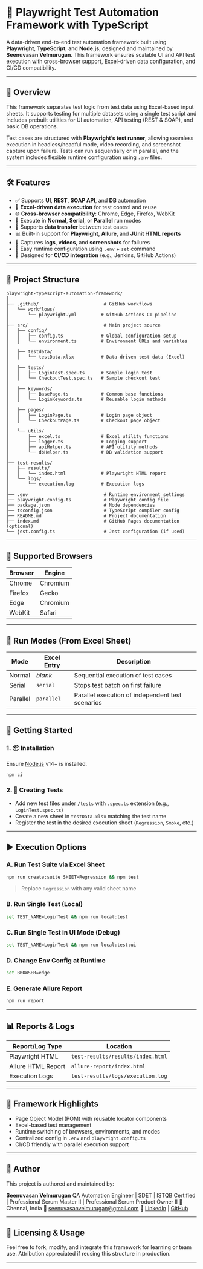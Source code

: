 # 🎯 Playwright Test Automation Framework with TypeScript

A data-driven end-to-end test automation framework built using **Playwright**, **TypeScript**, and **Node.js**, designed and maintained by **Seenuvasan Velmurugan**. This framework ensures scalable UI and API test execution with cross-browser support, Excel-driven data configuration, and CI/CD compatibility.

---

## 📌 Overview

This framework separates test logic from test data using Excel-based input sheets. It supports testing for multiple datasets using a single test script and includes prebuilt utilities for UI automation, API testing (REST & SOAP), and basic DB operations.

Test cases are structured with **Playwright’s test runner**, allowing seamless execution in headless/headful mode, video recording, and screenshot capture upon failure. Tests can run sequentially or in parallel, and the system includes flexible runtime configuration using `.env` files.

---

## 🛠️ Features

- ✅ Supports **UI**, **REST**, **SOAP API**, and **DB** automation
- 🎯 **Excel-driven data execution** for test control and reuse
- 🌐 **Cross-browser compatibility**: Chrome, Edge, Firefox, WebKit
- 🧪 Execute in **Normal**, **Serial**, or **Parallel** run modes
- 🔄 Supports **data transfer** between test cases
- 📊 Built-in support for **Playwright**, **Allure**, and **JUnit HTML reports**
- 📂 Captures **logs**, **videos**, and **screenshots** for failures
- 🧩 Easy runtime configuration using `.env` + `set` command
- 🔧 Designed for **CI/CD integration** (e.g., Jenkins, GitHub Actions)

---

## 📂 Project Structure

```
playwright-typescript-automation-framework/
│
├── .github/                        # GitHub workflows
│   └── workflows/
│       └── playwright.yml         # GitHub Actions CI pipeline
│
├── src/                            # Main project source
│   ├── config/
│   │   ├── config.ts              # Global configuration setup
│   │   └── environment.ts         # Environment URLs and variables
│
│   ├── testdata/
│   │   └── testData.xlsx          # Data-driven test data (Excel)
│
│   ├── tests/
│   │   ├── LoginTest.spec.ts      # Sample login test
│   │   └── CheckoutTest.spec.ts   # Sample checkout test
│
│   ├── keywords/
│   │   ├── BasePage.ts            # Common base functions
│   │   └── LoginKeywords.ts       # Reusable login methods
│
│   ├── pages/
│   │   ├── LoginPage.ts           # Login page object
│   │   └── CheckoutPage.ts        # Checkout page object
│
│   └── utils/
│       ├── excel.ts               # Excel utility functions
│       ├── logger.ts              # Logging support
│       ├── apiHelper.ts           # API utility methods
│       └── dbHelper.ts            # DB validation support
│
├── test-results/
│   ├── results/
│   │   └── index.html             # Playwright HTML report
│   └── logs/
│       └── execution.log          # Execution logs
│
├── .env                            # Runtime environment settings
├── playwright.config.ts            # Playwright config file
├── package.json                    # Node dependencies
├── tsconfig.json                   # TypeScript compiler config
├── README.md                       # Project documentation
├── index.md                        # GitHub Pages documentation (optional)
└── jest.config.ts                  # Jest configuration (if used)
```

---

## 🧪 Supported Browsers

| Browser  | Engine   |
|----------|----------|
| Chrome   | Chromium |
| Firefox  | Gecko    |
| Edge     | Chromium |
| WebKit   | Safari   |

---

## 🔀 Run Modes (From Excel Sheet)

| Mode     | Excel Entry | Description                                        |
|----------|-------------|----------------------------------------------------|
| Normal   | *blank*     | Sequential execution of test cases                |
| Serial   | `serial`    | Stops test batch on first failure                 |
| Parallel | `parallel`  | Parallel execution of independent test scenarios  |

---

## 🚀 Getting Started

### 1. 📦 Installation

Ensure [Node.js](https://nodejs.org/) v14+ is installed.

```bash
npm ci
````

### 2. 🧪 Creating Tests

* Add new test files under `/tests` with `.spec.ts` extension (e.g., `LoginTest.spec.ts`)
* Create a new sheet in `testData.xlsx` matching the test name
* Register the test in the desired execution sheet (`Regression`, `Smoke`, etc.)

---

## ▶️ Execution Options

### A. Run Test Suite via Excel Sheet

```bash
npm run create:suite SHEET=Regression && npm test
```

> Replace `Regression` with any valid sheet name

### B. Run Single Test (Local)

```bash
set TEST_NAME=LoginTest && npm run local:test
```

### C. Run Single Test in UI Mode (Debug)

```bash
set TEST_NAME=LoginTest && npm run local:test:ui
```

### D. Change Env Config at Runtime

```bash
set BROWSER=edge
```

### E. Generate Allure Report

```bash
npm run report
```

---

## 📊 Reports & Logs

| Report/Log Type    | Location                          |
| ------------------ | --------------------------------- |
| Playwright HTML    | `test-results/results/index.html` |
| Allure HTML Report | `allure-report/index.html`        |
| Execution Logs     | `test-results/logs/execution.log` |

---

## 🧠 Framework Highlights

* Page Object Model (POM) with reusable locator components
* Excel-based test management
* Runtime switching of browsers, environments, and modes
* Centralized config in `.env` and `playwright.config.ts`
* CI/CD friendly with parallel execution support

---

## 📌 Author

This project is authored and maintained by:

**Seenuvasan Velmurugan**
QA Automation Engineer | SDET | ISTQB Certified | Professional Scrum Master II | Professional Scrum Product Owner II
📍 Chennai, India
📧 [seenuvasanvelmurugan@gmail.com](mailto:seenuvasanvelmurugan@gmail.com)
🔗 [LinkedIn](https://www.linkedin.com/in/seenuvasan-velmurugan-professional-social-profile) | [GitHub](https://github.com/Seenuvasan91)

---

## 🤝 Licensing & Usage

Feel free to fork, modify, and integrate this framework for learning or team use. Attribution appreciated if reusing this structure in production.

---
